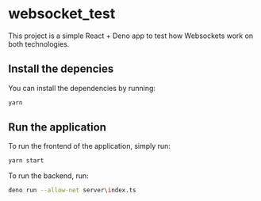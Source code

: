 # websocket_test

This project is a simple React + Deno app to test how Websockets work on both technologies.

## Install the depencies

You can install the dependencies by running:

```bash
yarn
```

## Run the application

To run the frontend of the application, simply run:

```bash
yarn start
```

To run the backend, run:

```bash
deno run --allow-net server\index.ts
```

